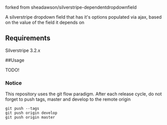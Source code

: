 forked from sheadawson/silverstripe-dependentdropdownfield

A silverstripe dropdown field that has it's options populated via ajax, based on the value of the field it depends on

## Requirements

Silverstripe 3.2.x

##Usage

TODO!

### Notice
This repository uses the git flow paradigm.
After each release cycle, do not forget to push tags, master and develop to the remote origin
```
git push --tags
git push origin develop
git push origin master
```